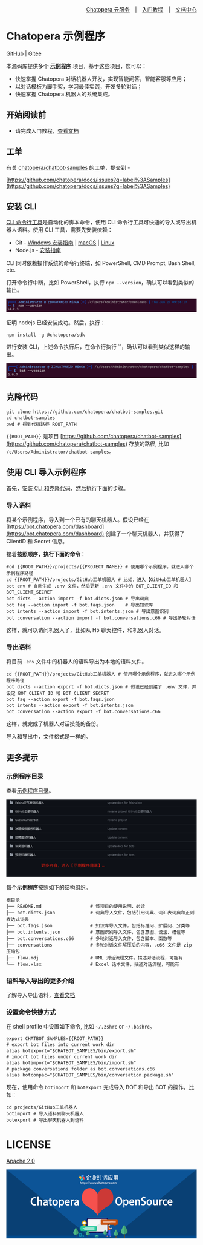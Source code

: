 <div align=right>

[Chatopera 云服务](https://bot.chatopera.com/)　|　[入门教程](https://docs.chatopera.com/products/chatbot-platform/tutorials/index.html)　|　[文档中心](https://docs.chatopera.com/index.html)

</div>

# Chatopera 示例程序

[GitHub](https://github.com/chatopera/chatbot-samples/) | [Gitee](https://gitee.com/chatopera/chatbot-samples)

本源码库提供多个 [**示例程序**](./projects/) 项目，基于这些项目，您可以：

- 快速掌握 Chatopera 对话机器人开发，实现智能问答，智能客服等应用；
- 以对话模板为脚手架，学习最佳实践，开发多轮对话；
- 快速掌握 Chatopera 机器人的系统集成。

## 开始阅读前

* 请完成入门教程，[查看文档](https://docs.chatopera.com/products/chatbot-platform/tutorials/index.html)

## 工单

有关 [chatopera/chatbot-samples](https://github.com/chatopera/chatbot-samples) 的工单，提交到 -

[https://github.com/chatopera/docs/issues?q=label%3ASamples](https://github.com/chatopera/docs/issues?q=label%3ASamples)

## 安装 CLI

[CLI 命令行工具](https://docs.chatopera.com/products/chatbot-platform/references/cli.html)是自动化的脚本命令，使用 CLI 命令行工具可快速的导入或导出机器人语料。使用 CLI 工具，需要先安装依赖：

* Git - [Windows 安装指南](https://gitforwindows.org/) | [macOS](https://git-scm.com/download/mac) | [Linux](https://git-scm.com/downloads)
* Node.js - [安装指南](https://nodejs.org/zh-cn)

CLI 同时依赖操作系统的命令行终端，如 PowerShell, CMD Prompt, Bash Shell, etc.

打开命令行中断，比如 PowerShell，执行 `npm --version`，确认可以看到类似的输出。

![Alt text](assets/images/screenshot_20240627135527.png)

证明 nodejs 已经安装成功。然后，执行：

```
npm install -g @chatopera/sdk
```

进行安装 CLI，上述命令执行后，在命令行执行 ``，确认可以看到类似这样的输出。

![Alt text](assets/images/screenshot_20240627135732.png)

## 克隆代码

```
git clone https://github.com/chatopera/chatbot-samples.git
cd chatbot-samples
pwd # 得到代码路径 ROOT_PATH
```

`{{ROOT_PATH}}` 是项目 [https://github.com/chatopera/chatbot-samples](https://github.com/chatopera/chatbot-samples) 存放的路径, 比如 `/c/Users/Administrator/chatbot-samples`。

## 使用 CLI 导入示例程序

首先，[安装 CLI 和克隆代码](https://github.com/chatopera/chatbot-samples?tab=readme-ov-file#%E5%AE%89%E8%A3%85-cli)，然后执行下面的步骤。

### 导入语料
将某个示例程序，导入到一个已有的聊天机器人。假设已经在 [https://bot.chatopera.com/dashboard](https://bot.chatopera.com/dashboard) 创建了一个聊天机器人，并获得了 ClientID 和 Secret 信息。 

接着**按照顺序，执行下面的命令**：

```
#cd {{ROOT_PATH}}/projects/{{PROJECT_NAME}} # 使用哪个示例程序，就进入哪个示例程序路径
cd {{ROOT_PATH}}/projects/GitHub工单机器人 # 比如，进入【GitHub工单机器人】 
bot env # 自动生成 .env 文件，然后更新 .env 文件中的 BOT_CLIENT_ID 和 BOT_CLIENT_SECRET
bot dicts --action import -f bot.dicts.json # 导出词典
bot faq --action import -f bot.faqs.json    # 导出知识库
bot intents --action import -f bot.intents.json # 导出意图识别
bot conversation --action import -f bot.conversations.c66 # 导出多轮对话
```

这样，就可以访问机器人了，比如从 H5 聊天控件，和机器人对话。

### 导出语料
将目前 `.env` 文件中的机器人的语料导出为本地的语料文件。

```
cd {{ROOT_PATH}}/projects/GitHub工单机器人 # 使用哪个示例程序，就进入哪个示例程序路径
bot dicts --action export -f bot.dicts.json # 假设已经创建了 .env 文件，并设定 BOT_CLIENT_ID 和 BOT_CLIENT_SECRET
bot faq --action export -f bot.faqs.json
bot intents --action export -f bot.intents.json
bot conversation --action export -f bot.conversations.c66
```

这样，就完成了机器人对话技能的备份。

导入和导出中，文件格式是一样的。

## 更多提示

### 示例程序目录

查看[示例程序目录](./projects)。

[![Alt text](assets/images/screenshot_20240620093658.png)](./projects)

每个**示例程序**按照如下的结构组织。

```
根目录
├── README.md                  # 该项目的使用说明，必读
├── bot.dicts.json             # 词典导入文件，包括引用词典、词汇表词典和正则表达式词典
├── bot.faqs.json              # 知识库导入文件，包括标准问、扩展问、分类等
├── bot.intents.json           # 意图识别导入文件，包含意图、说法、槽位等
├── bot.conversations.c66      # 多轮对话导入文件，包含脚本、函数等
├── conversations              # 多轮对话文件解压后的内容，.c66 文件是 zip 压缩包
├── flow.mdj                   # UML 对话流程文件，描述对话流程，可能有
└── flow.xlsx                  # Excel 话术文件，描述对话流程，可能有
```

### 语料导入导出的更多介绍

了解导入导出语料，[查看文档](https://docs.chatopera.com/products/chatbot-platform/howto-guides/integration/cli-export-import.html)

### 设置命令快捷方式

在 shell profile 中设置如下命令, 比如 `~/.zshrc` or `~/.bashrc`。

```
export CHATBOT_SAMPLES={{ROOT_PATH}}
# export bot files into current work dir
alias botexport="$CHATBOT_SAMPLES/bin/export.sh"
# import bot files under current work dir
alias botimport="$CHATBOT_SAMPLES/bin/import.sh"
# package conversations folder as bot.conversations.c66
alias botconpac="$CHATBOT_SAMPLES/bin/conversation.package.sh"
```

现在，使用命令 `botimport` 和 `botexport` 完成导入 BOT 和导出 BOT 的操作，比如：

```
cd projects/GitHub工单机器人
botimport # 导入语料到聊天机器人
botexport # 导出聊天机器人到语料
```

# LICENSE

[Apache 2.0](./LICENSE)

[![chatoper banner][co-banner-image]][co-url]

[co-banner-image]: ./assets/8.png
[co-url]: https://www.chatopera.com
